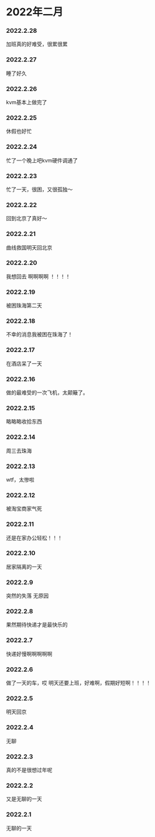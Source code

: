 # 2022年二月


### 2022.2.28 
加班真的好难受，很累很累
### 2022.2.27
睡了好久
### 2022.2.26 
kvm基本上做完了
### 2022.2.25 
休假也好忙
### 2022.2.24 
忙了一个晚上吧kvm硬件调通了
### 2022.2.23 
忙了一天，很困，又很孤独～
### 2022.2.22 
回到北京了真好～
### 2022.2.21 
曲线救国明天回北京
### 2022.2.20 
我想回去 啊啊啊啊 ！！！！
### 2022.2.19 
被困珠海第二天
### 2022.2.18
不幸的消息我被困在珠海了！
### 2022.2.17  
在酒店呆了一天
### 2022.2.16
做的最难受的一次飞机，太颠簸了。
### 2022.2.15
略略略收拾东西
### 2022.2.14
周三去珠海
### 2022.2.13
wtf，太惨啦
### 2022.2.12
被淘宝商家气死
### 2022.2.11
还是在家办公轻松！！！
### 2022.2.10
居家隔离的一天
### 2022.2.9
突然的失落 无原因
### 2022.2.8
果然期待快递才是最快乐的
### 2022.2.7
快递好慢啊啊啊啊啊
### 2022.2.6
做了一天的车，哎 明天还要上班，好难啊，假期好短啊！！！！
### 2022.2.5
明天回京
### 2022.2.4
无聊
### 2022.2.3
真的不是很想过年呢
### 2022.2.2
又是无聊的一天
### 2022.2.1
无聊的一天
